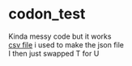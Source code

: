 # codon_test
Kinda messy code but it works <br>
[csv file](https://github.com/zhanxw/anno/blob/master/codon.txt) i used to make the json file <br>
I then just swapped T for U